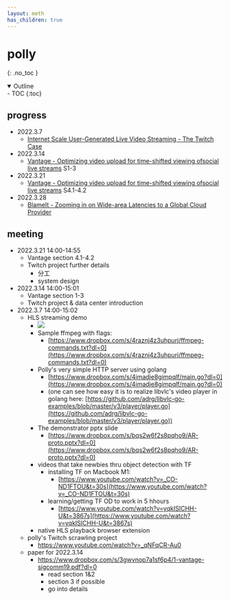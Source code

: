 ```yaml
---
layout: meth
has_children: true
---
```

# polly
{: .no_toc }

<details open markdown="block">
  <summary>
    Outline
  </summary>
- TOC
{:toc}
</details>

## progress
- 2022.3.7
	- [Internet Scale User-Generated Live Video Streaming - The Twitch Case](Internet%20Scale%20User-Generated%20Live%20Video%20Streaming%20-%20The%20Twitch%20Case)
- 2022.3.14
	- [Vantage - Optimizing video upload for time-shifted viewing ofsocial live streams](Vantage%20-%20Optimizing%20video%20upload%20for%20time-shifted%20viewing%20ofsocial%20live%20streams) S1-3
- 2022.3.21
	- [Vantage - Optimizing video upload for time-shifted viewing ofsocial live streams](Vantage%20-%20Optimizing%20video%20upload%20for%20time-shifted%20viewing%20ofsocial%20live%20streams) S4.1-4.2
- 2022.3.28
	- [BlameIt - Zooming in on Wide-area Latencies to a Global Cloud Provider](BlameIt%20-%20Zooming%20in%20on%20Wide-area%20Latencies%20to%20a%20Global%20Cloud%20Provider)

## meeting
- 2022.3.21 14:00-14:55
	- Vantage section 4.1-4.2
	- Twitch project further details
		- 分工
		- system design
- 2022.3.14 14:00-15:01
	- Vantage section 1-3
	- Twitch project & data center introduction 
- 2022.3.7 14:00-15:02
	- HLS streaming demo
		- ![](https://i.imgur.com/CshPpPJ.jpg)
		- Sample ffmpeg with flags:
			- [https://www.dropbox.com/s/4raznj4z3uhpurj/ffmpeg-commands.txt?dl=0](https://www.dropbox.com/s/4raznj4z3uhpurj/ffmpeg-commands.txt?dl=0)
		- Polly's very simple HTTP server using golang
			- [https://www.dropbox.com/s/4imadje8gimpqlf/main.go?dl=0](https://www.dropbox.com/s/4imadje8gimpqlf/main.go?dl=0)  
			- (one can see how easy it is to realize libvlc's video player in golang here: [https://github.com/adrg/libvlc-go-examples/blob/master/v3/player/player.go](https://github.com/adrg/libvlc-go-examples/blob/master/v3/player/player.go))
		- The demonstrator pptx slide
			- [https://www.dropbox.com/s/bqs2w6f2s8pqho9/AR-proto.pptx?dl=0](https://www.dropbox.com/s/bqs2w6f2s8pqho9/AR-proto.pptx?dl=0)  
		- videos that take newbies thru object detection with TF
			- installing TF on Macbook M1:
				- [https://www.youtube.com/watch?v=_CO-ND1FTOU&t=30s](https://www.youtube.com/watch?v=_CO-ND1FTOU&t=30s)  
			- learning/getting TF OD to work in 5 hhours
				- [https://www.youtube.com/watch?v=yqkISICHH-U&t=3867s](https://www.youtube.com/watch?v=yqkISICHH-U&t=3867s)
		- native HLS playback browser extension
	- polly's Twitch scrawling project
		- <https://www.youtube.com/watch?v=_qNFqCR-Au0>
	- paper for 2022.3.14
		- <https://www.dropbox.com/s/3gwvnop7a1sf6p4/1-vantage-sigcomm19.pdf?dl=0>
			- read section 1&2
			- section 3 if possible
			- go into details

